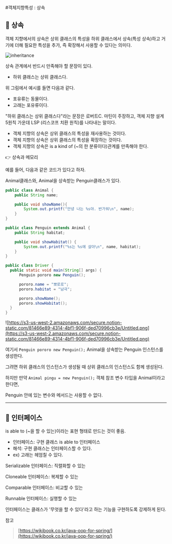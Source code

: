 #객체지향특성 : 상속

## 🔷 상속

객체 지향에서의 상속은 상위 클래스의 특성을 하위 클래스에서 상속(특성 상속)하고 거기에 더해 필요한 특성을 추가, 즉 확장해서 사용할 수 있다는 의미다.

![inheritance](https://user-images.githubusercontent.com/49690185/104213746-fc8ff180-5479-11eb-8336-32b681775512.png)

상속 관계에서 반드시 만족해야 할 문장이 있다.

- 하위 클래스는 상위 클래스다.

위 그림에서 예시를 들면 다음과 같다.

- 포유류는 동물이다.
- 고래는 포유류이다.

"하위 클래스는 상위 클래스다"라는 문장은 로버트C. 마틴이 주장하고, 객체 지향 설계 5원칙 가운데 LSP (리스코프 치환 원칙)를 나타내는 말이다.

- 객체 지향의 상속은 상위 클래스의 특성을 재사용하는 것이다.
- 객체 지향의 상속은 상위 클래스의 특성을 확장하는 것이다.
- 객체 지향의 상속은 is a kind of (~의 한 분류이다)관계를 만족해야 한다.

👉 상속과 메모리 

예를 들어, 다음과 같은 코드가 있다고 하자.

Animal클래스와, Animal을 상속받는 Penguin클래스가 있다.

```java
public class Animal {
	public String name;

	public void showName(){
		System.out.printf("안녕 나는 %s야. 반가워\n", name);
	}
}
```

```java
public class Penguin extends Animal {
	public String habitat;

	public void showHabitat() {
		System.out.printf("%s는 %s에 살아\n", name, habitat);
	}
}
```

```java
public class Driver {
  public static void main(String[] args) {
      Penguin pororo new Penguin();

      pororo.name = "뽀로로";
      pororo.habitat = "남극";

      pororo.showName();
      pororo.showHabitat();
  }
}
```

![https://s3-us-west-2.amazonaws.com/secure.notion-static.com/81466e89-4314-4bf1-906f-ded70996cb3e/Untitled.png](https://s3-us-west-2.amazonaws.com/secure.notion-static.com/81466e89-4314-4bf1-906f-ded70996cb3e/Untitled.png)

여기서 `Penguin pororo new Penguin();` Animal을 상속받는 Penguin 인스턴스를 생성한다.

그려면 하위 클래스의 인스턴스가 생성될 때 상위 클래스의 인스턴스도 함께 생성된다.

하지만 만약 `Animal pingu = new Penguin();` 객체 참조 변수 타입을 Animal이라고 한다면,

Penguin 안에 있는 변수와 메서드는 사용할 수 없다.

---

## 🔷 인터페이스

is able to (~을 할 수 있는)이라는 표현 형태로 만드는 것이 좋음.

- 인터페이스: 구현 클래스 is able to 인터페이스
- 해석: 구현 클래스는 인터페이스할 수 있다.
- ex) 고래는 헤엄칠 수 있다.

Serializable 인터페이스: 직렬화할 수 있는

Cloneable 인터페이스: 복제할 수 있는

Comparable 인터페이스: 비교할 수 있는

Runnable 인터페이스: 실행할 수 있는

인터페이스는 클래스가 '무엇을 할 수 있다'라고 하는 기능을 구현하도록 강제하게 된다.

참고

> [https://wikibook.co.kr/java-oop-for-spring/](https://wikibook.co.kr/java-oop-for-spring/)
